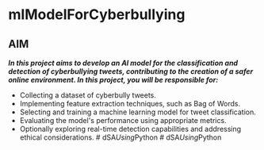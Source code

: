 # mlModelForCyberbullying
## AIM
***In this project aims to develop an AI model for the classification and detection of cyberbullying tweets, contributing to the creation of a safer online environment.
In this project, you will be responsible for:*** 

- Collecting a dataset of cyberbully tweets.
- Implementing feature extraction techniques, such as Bag of Words.
- Selecting and training a machine learning model for tweet classification.
- Evaluating the model's performance using appropriate metrics.
- Optionally exploring real-time detection capabilities and addressing ethical considerations.
#   d S A _ U s i n g _ P y t h o n  
 #   d S A _ U s i n g _ P y t h o n  
 